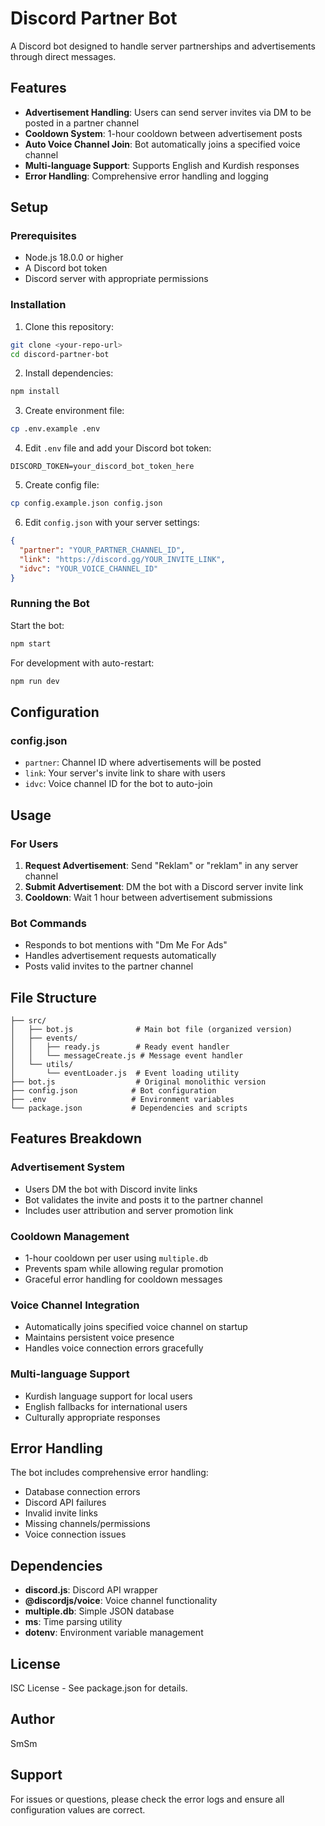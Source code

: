 # Discord Partner Bot

A Discord bot designed to handle server partnerships and advertisements through direct messages.

## Features

- **Advertisement Handling**: Users can send server invites via DM to be posted in a partner channel
- **Cooldown System**: 1-hour cooldown between advertisement posts
- **Auto Voice Channel Join**: Bot automatically joins a specified voice channel
- **Multi-language Support**: Supports English and Kurdish responses
- **Error Handling**: Comprehensive error handling and logging

## Setup

### Prerequisites

- Node.js 18.0.0 or higher
- A Discord bot token
- Discord server with appropriate permissions

### Installation

1. Clone this repository:
```bash
git clone <your-repo-url>
cd discord-partner-bot
```

2. Install dependencies:
```bash
npm install
```

3. Create environment file:
```bash
cp .env.example .env
```

4. Edit `.env` file and add your Discord bot token:
```
DISCORD_TOKEN=your_discord_bot_token_here
```

5. Create config file:
```bash
cp config.example.json config.json
```

6. Edit `config.json` with your server settings:
```json
{
  "partner": "YOUR_PARTNER_CHANNEL_ID",
  "link": "https://discord.gg/YOUR_INVITE_LINK", 
  "idvc": "YOUR_VOICE_CHANNEL_ID"
}
```

### Running the Bot

Start the bot:
```bash
npm start
```

For development with auto-restart:
```bash
npm run dev
```

## Configuration

### config.json

- `partner`: Channel ID where advertisements will be posted
- `link`: Your server's invite link to share with users
- `idvc`: Voice channel ID for the bot to auto-join

## Usage

### For Users

1. **Request Advertisement**: Send "Reklam" or "reklam" in any server channel
2. **Submit Advertisement**: DM the bot with a Discord server invite link
3. **Cooldown**: Wait 1 hour between advertisement submissions

### Bot Commands

- Responds to bot mentions with "Dm Me For Ads"
- Handles advertisement requests automatically
- Posts valid invites to the partner channel

## File Structure

```
├── src/
│   ├── bot.js              # Main bot file (organized version)
│   ├── events/
│   │   ├── ready.js        # Ready event handler
│   │   └── messageCreate.js # Message event handler
│   └── utils/
│       └── eventLoader.js  # Event loading utility
├── bot.js                  # Original monolithic version
├── config.json            # Bot configuration
├── .env                   # Environment variables
└── package.json           # Dependencies and scripts
```

## Features Breakdown

### Advertisement System
- Users DM the bot with Discord invite links
- Bot validates the invite and posts it to the partner channel
- Includes user attribution and server promotion link

### Cooldown Management
- 1-hour cooldown per user using `multiple.db`
- Prevents spam while allowing regular promotion
- Graceful error handling for cooldown messages

### Voice Channel Integration
- Automatically joins specified voice channel on startup
- Maintains persistent voice presence
- Handles voice connection errors gracefully

### Multi-language Support
- Kurdish language support for local users
- English fallbacks for international users
- Culturally appropriate responses

## Error Handling

The bot includes comprehensive error handling:
- Database connection errors
- Discord API failures
- Invalid invite links
- Missing channels/permissions
- Voice connection issues

## Dependencies

- **discord.js**: Discord API wrapper
- **@discordjs/voice**: Voice channel functionality  
- **multiple.db**: Simple JSON database
- **ms**: Time parsing utility
- **dotenv**: Environment variable management

## License

ISC License - See package.json for details.

## Author

SmSm

## Support

For issues or questions, please check the error logs and ensure all configuration values are correct.
